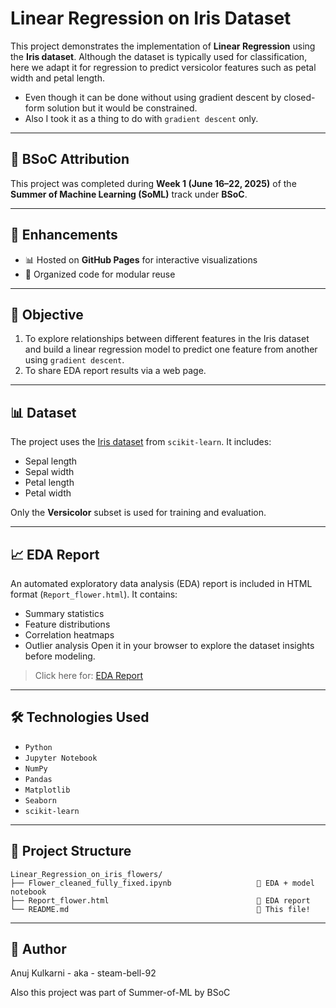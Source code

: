 # Linear Regression on Iris Dataset

This project demonstrates the implementation of **Linear Regression** using the **Iris dataset**. Although the dataset is typically used for classification, here we adapt it for regression to predict versicolor features such as petal width and petal length.

- Even though it can be done without using gradient descent by closed-form solution but it would be constrained.
- Also I took it as a thing to do with `gradient descent` only.

---

## 🧠 BSoC Attribution

This project was completed during **Week 1 (June 16–22, 2025)** of the **Summer of Machine Learning (SoML)** track under **BSoC**.

---

## 🚀 Enhancements

- 📊 Hosted on **GitHub Pages** for interactive visualizations  
- 📁 Organized code for modular reuse

---

## 📌 Objective

1. To explore relationships between different features in the Iris dataset and build a linear regression model to predict one feature from another using `gradient descent`.
2. To share EDA report results via a web page.

---

## 📊 Dataset

The project uses the [Iris dataset](https://scikit-learn.org/stable/auto_examples/datasets/plot_iris_dataset.html) from `scikit-learn`. It includes:
- Sepal length
- Sepal width
- Petal length
- Petal width

Only the **Versicolor** subset is used for training and evaluation.

---

## 📈 EDA Report

An automated exploratory data analysis (EDA) report is included in HTML format (`Report_flower.html`). It contains:
- Summary statistics
- Feature distributions
- Correlation heatmaps
- Outlier analysis
Open it in your browser to explore the dataset insights before modeling.
> Click here for: <a href='https://steam-bell-92.github.io/Linear_Regression_on_iris_flowers/Report_flower.html'>EDA Report</a>

---

## 🛠️ Technologies Used

- `Python`
- `Jupyter Notebook`
- `NumPy`
- `Pandas`
- `Matplotlib`
- `Seaborn`
- `scikit-learn`

---

## 📁 Project Structure

```
Linear_Regression_on_iris_flowers/
├── Flower_cleaned_fully_fixed.ipynb                   🔹 EDA + model notebook
├── Report_flower.html                                 🔹 EDA report
└── README.md                                          🔹 This file!
```

---

## 👤 Author
Anuj Kulkarni - aka - steam-bell-92

Also this project was part of Summer-of-ML by BSoC

